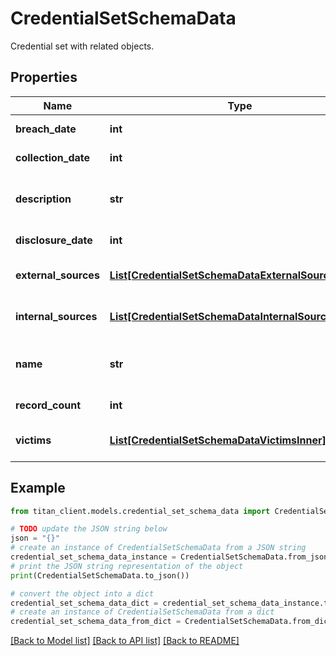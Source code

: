 # CredentialSetSchemaData

Credential set with related objects.

## Properties

Name | Type | Description | Notes
------------ | ------------- | ------------- | -------------
**breach_date** | **int** | Date of breach. | [optional] 
**collection_date** | **int** | Date of collection. | [optional] 
**description** | **str** | Description of the credential set. | [optional] 
**disclosure_date** | **int** | Date of disclosure. | [optional] 
**external_sources** | [**List[CredentialSetSchemaDataExternalSourcesInner]**](CredentialSetSchemaDataExternalSourcesInner.md) | List of external sources. | [optional] 
**internal_sources** | [**List[CredentialSetSchemaDataInternalSourcesInner]**](CredentialSetSchemaDataInternalSourcesInner.md) | List of internal sources. | [optional] 
**name** | **str** | Name of the credential set. | [optional] 
**record_count** | **int** | Number of records. | [optional] 
**victims** | [**List[CredentialSetSchemaDataVictimsInner]**](CredentialSetSchemaDataVictimsInner.md) | List of purported victims. | [optional] 

## Example

```python
from titan_client.models.credential_set_schema_data import CredentialSetSchemaData

# TODO update the JSON string below
json = "{}"
# create an instance of CredentialSetSchemaData from a JSON string
credential_set_schema_data_instance = CredentialSetSchemaData.from_json(json)
# print the JSON string representation of the object
print(CredentialSetSchemaData.to_json())

# convert the object into a dict
credential_set_schema_data_dict = credential_set_schema_data_instance.to_dict()
# create an instance of CredentialSetSchemaData from a dict
credential_set_schema_data_from_dict = CredentialSetSchemaData.from_dict(credential_set_schema_data_dict)
```
[[Back to Model list]](../README.md#documentation-for-models) [[Back to API list]](../README.md#documentation-for-api-endpoints) [[Back to README]](../README.md)


